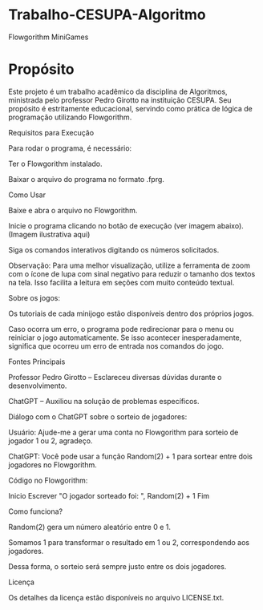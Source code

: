 # Trabalho-CESUPA-Algoritmo
 Flowgorithm MiniGames

# Propósito

Este projeto é um trabalho acadêmico da disciplina de Algoritmos, ministrada pelo professor Pedro Girotto na instituição CESUPA. Seu propósito é estritamente educacional, servindo como prática de lógica de programação utilizando Flowgorithm.

Requisitos para Execução

Para rodar o programa, é necessário:

Ter o Flowgorithm instalado.

Baixar o arquivo do programa no formato .fprg.

Como Usar

Baixe e abra o arquivo no Flowgorithm.

Inicie o programa clicando no botão de execução (ver imagem abaixo).(Imagem ilustrativa aqui)

Siga os comandos interativos digitando os números solicitados.

Observação: Para uma melhor visualização, utilize a ferramenta de zoom com o ícone de lupa com sinal negativo para reduzir o tamanho dos textos na tela. Isso facilita a leitura em seções com muito conteúdo textual.

Sobre os jogos:

Os tutoriais de cada minijogo estão disponíveis dentro dos próprios jogos.

Caso ocorra um erro, o programa pode redirecionar para o menu ou reiniciar o jogo automaticamente. Se isso acontecer inesperadamente, significa que ocorreu um erro de entrada nos comandos do jogo.

Fontes Principais

Professor Pedro Girotto – Esclareceu diversas dúvidas durante o desenvolvimento.

ChatGPT – Auxiliou na solução de problemas específicos.

Diálogo com o ChatGPT sobre o sorteio de jogadores:

Usuário: Ajude-me a gerar uma conta no Flowgorithm para sorteio de jogador 1 ou 2, agradeço.

ChatGPT: Você pode usar a função Random(2) + 1 para sortear entre dois jogadores no Flowgorithm.

Código no Flowgorithm:

Inicio
    Escrever "O jogador sorteado foi: ", Random(2) + 1
Fim

Como funciona?

Random(2) gera um número aleatório entre 0 e 1.

Somamos 1 para transformar o resultado em 1 ou 2, correspondendo aos jogadores.

Dessa forma, o sorteio será sempre justo entre os dois jogadores.

Licença

Os detalhes da licença estão disponíveis no arquivo LICENSE.txt.
